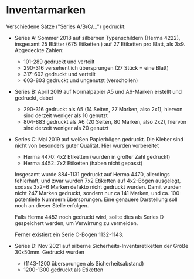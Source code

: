 Inventarmarken
==============

Verschiedene Sätze ("Series A/B/C/...") gedruckt:

* Series A: Sommer 2018 auf silbernen Typenschildern (Herma 4222),
  insgesamt 25 Blätter (675 Etiketten ) auf 27 Etiketten pro Blatt,
  als 3x9. Abgedeckte Zahlen:

  * 101-289  gedruckt und verteilt
  * 290-316  versehentlich übersprungen (27 Stück = eine Blatt)
  * 317-602  gedruckt und verteilt
  * 603-803  gedruckt und ungenutzt (verschollen)

* Series B: April 2019 auf Normalpapier A5 und A6-Marken erstellt
  und gedruckt, dabei

  * 290-316  gedruckt als A5 (14 Seiten, 27 Marken, also 2x1),
             hiervon sind derzeit weniger als 10 genutzt
  * 804-883  gedruckt als A6 (20 Seiten, 80 Marken, also 2x2),
             hiervon sind derzeit weniger als 20 genutzt

* Series C: Mai 2019 auf weißen Papierbögen gedruckt. Die Kleber
  sind nicht von besonders guter Qualität. Hier wurden
  vorbereitet

  * Herma 4470: 4x2 Etiketten (wurden in großer Zahl gedruckt)
  * Herma 4452: 7x2 Etiketten (haben nicht gepasst)

  Insgesamt wurde 884-1131 gedruckt auf Herma 4470, allerdings
  fehlerhaft, und zwar wurden 7x2 Etiketten auf 4x2-Bögen
  ausgelegt, sodass 3x2=6 Marken defakto nicht gedruckt wurden.
  Damit wurden nicht 247 Marken gedruckt, sondern nur ca 141
  Marken, und ca. 100 potentielle Nummern übersprungen.
  Eine genauere Darstellung soll noch an dieser Stelle erfolgen.

  Falls Herma 4452 noch gedruckt wird, sollte dies als Series D
  gespeichert werden, um Verwirrung zu vermeiden.
  
  Ferner existiert ein Serie C-Bogen 1132-1143.

* Series D: Nov 2021 auf silberne Sicherheits-Inventaretiketten
  der Größe 30x50mm. Gedruckt wurden
  
  * (1143-1200 übersprungen als Sicherheitsabstand)
  * 1200-1300  gedruckt als Etiketten
